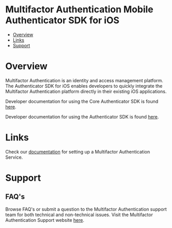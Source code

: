 # Multifactor Authentication Mobile Authenticator SDK for iOS

* [Overview](#overview)
* [Links](#links)
* [Support](#support)

# <a name="overview"></a>Overview

Multifactor Authentication is an identity and access management platform. The Authenticator SDK for iOS enables developers to quickly integrate
the Multifactor Authentication platform directly in their existing iOS applications.

Developer documentation for using the Core Authenticator SDK is found [here](https://docs.launchkey.com/authenticator-sdk/core/integrate-core-authenticator-sdk.html).

Developer documentation for using the Authenticator SDK is found [here](https://docs.launchkey.com/authenticator-sdk/ui/integrate-authenticator-sdk.html).

#  <a name="links"></a>Links

Check our [documentation](https://docs.launchkey.com/authenticator-sdk/before-you-begin.html) for setting up
a Multifactor Authentication Service.

#  <a name="support"></a>Support

## FAQ's

Browse FAQ's or submit a question to the Multifactor Authentication support team for both
technical and non-technical issues. Visit the Multifactor Authentication Support website [here](https://www.iovation.com/contact).
